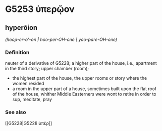 # G5253 ὑπερῷον

## hyperōion

_(hoop-er-o'-on | hoo-per-OH-one | yoo-pare-OH-one)_

### Definition

neuter of a derivative of G5228; a higher part of the house, i.e., apartment in the third story; upper chamber (room); 

- the highest part of the house, the upper rooms or story where the women resided
- a room in the upper part of a house, sometimes built upon the flat roof of the house, whither Middle Easterners were wont to retire in order to sup, meditate, pray

### See also

[[G5228|G5228 ὑπέρ]]
